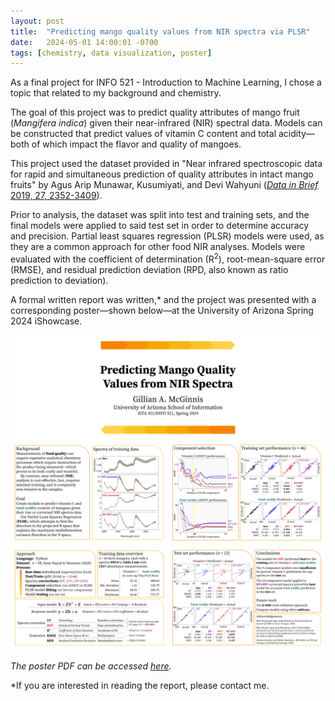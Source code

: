 ```yaml
---
layout: post
title:  "Predicting mango quality values from NIR spectra via PLSR"
date:   2024-05-01 14:00:01 -0700
tags: [chemistry, data visualization, poster]
---
```


As a final project for INFO 521 - Introduction to Machine Learning, I chose a topic that related to my background and chemistry.

The goal of this project was to predict quality attributes of mango fruit (<i>Mangifera indica</i>) given their near-infrared (NIR) spectral data. Models can be constructed that predict values of vitamin C content and total acidity—both of which impact the flavor and quality of mangoes.

This project used the dataset provided in "Near infrared spectroscopic data for rapid and simultaneous prediction of quality attributes in intact mango fruits" by Agus Arip Munawar, Kusumiyati, and Devi Wahyuni ([_Data in Brief_ 2019, 27, 2352-3409](https://doi.org/10.1016/j.dib.2019.104789)).

Prior to analysis, the dataset was split into test and training sets, and the final models were applied to said test set in order to determine accuracy and precision.
Partial least squares regression (PLSR) models were used, as they are a common approach for other food NIR analyses.
Models were evaluated with the coefficient of determination (R<sup>2</sup>), root-mean-square error (RMSE), and residual prediction deviation (RPD, also known as ratio prediction to deviation).

A formal written report was written,* and the project was presented with a corresponding poster—shown below—at the University of Arizona Spring 2024 iShowcase.

![Poster](/assets/handouts/2024-05-mango-poster.png)

_The poster PDF can be accessed <a href = "https://drive.google.com/file/d/1Vi8V_5gb_c5tLPAWyri6L2PITKSa7z9S/view?usp=sharing" target="_blank" rel="noopener noreferrer">here</a>._

*If you are interested in reading the report, please contact me.